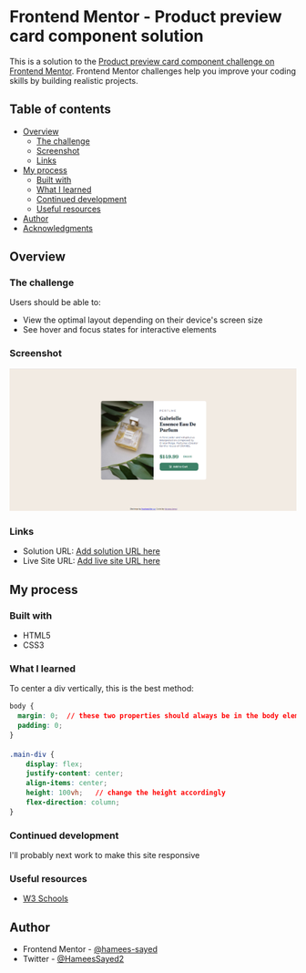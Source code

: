 # Frontend Mentor - Product preview card component solution

This is a solution to the [Product preview card component challenge on Frontend Mentor](https://www.frontendmentor.io/challenges/product-preview-card-component-GO7UmttRfa). Frontend Mentor challenges help you improve your coding skills by building realistic projects. 

## Table of contents

- [Overview](#overview)
  - [The challenge](#the-challenge)
  - [Screenshot](#screenshot)
  - [Links](#links)
- [My process](#my-process)
  - [Built with](#built-with)
  - [What I learned](#what-i-learned)
  - [Continued development](#continued-development)
  - [Useful resources](#useful-resources)
- [Author](#author)
- [Acknowledgments](#acknowledgments)

## Overview

### The challenge

Users should be able to:

- View the optimal layout depending on their device's screen size
- See hover and focus states for interactive elements

### Screenshot

![](design/screenshot-perfume.png)


### Links

- Solution URL: [Add solution URL here](https://github.com/hamees-sayed/product-card-component)
- Live Site URL: [Add live site URL here](https://product-card-2510.netlify.app/)

## My process

### Built with

- HTML5
- CSS3

### What I learned

To center a div vertically, this is the best method: 

```css
body {
  margin: 0;  // these two properties should always be in the body element
  padding: 0;
}

.main-div {
    display: flex;
    justify-content: center;
    align-items: center;
    height: 100vh;   // change the height accordingly
    flex-direction: column;
}
```

### Continued development

I'll probably next work to make this site responsive


### Useful resources

- [W3 Schools](https://www.w3schools.com) 

## Author

- Frontend Mentor - [@hamees-sayed](https://www.frontendmentor.io/profile/hamees-sayed)
- Twitter - [@HameesSayed2](https://www.twitter.com/HameesSayed2)
